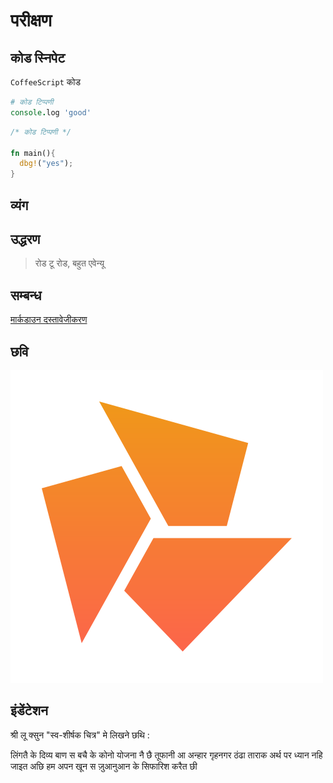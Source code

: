 [Markdown 全局注释]:#

# परीक्षण

## कोड स्निपेट

`CoffeeScript` कोड

```coffee
# कोड टिप्पणी
console.log 'good'


```

```rust
/* कोड टिप्पणी */

fn main(){
  dbg!("yes");
}
```

## व्यंग

<!-- HTML 注释 --> 

<!-- 多行注释 --> 

## उद्धरण

> रोड टू रोड, बहुत एवेन्यू

## सम्बन्ध

[मार्कडाउन दस्तावेजीकरण](https://github.com/xxai-art/xxai-art-md)

## छवि

![xxAI.कला ब्रांड पहचान](https://raw.githubusercontent.com/xxai-art/web/main/file/svg/logo.svg)

## इंडेंटेशन

श्री लू क्सुन "स्व-शीर्षक चित्र" मे लिखने छथि :

  लिंगतै के दिव्य बाण स बचै के कोनो योजना नै छै
  तूफानी आ अन्हार गृहनगर
  ठंढा ताराक अर्थ पर ध्यान नहि जाइत अछि
  हम अपन खून स ज़ुआनुआन के सिफारिश करैत छी


